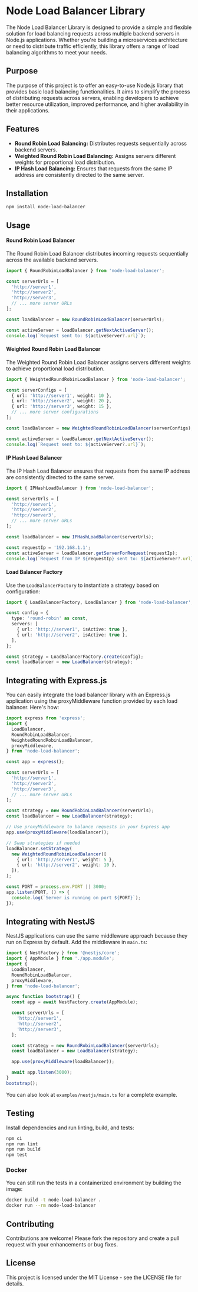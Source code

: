 # Node Load Balancer Library

The Node Load Balancer Library is designed to provide a simple and flexible solution for load balancing requests across multiple backend servers in Node.js applications. Whether you're building a microservices architecture or need to distribute traffic efficiently, this library offers a range of load balancing algorithms to meet your needs.

## Purpose

The purpose of this project is to offer an easy-to-use Node.js library that provides basic load balancing functionalities. It aims to simplify the process of distributing requests across servers, enabling developers to achieve better resource utilization, improved performance, and higher availability in their applications.

## Features

- **Round Robin Load Balancing:** Distributes requests sequentially across backend servers.
- **Weighted Round Robin Load Balancing:** Assigns servers different weights for proportional load distribution.
- **IP Hash Load Balancing:** Ensures that requests from the same IP address are consistently directed to the same server.

## Installation

```bash
npm install node-load-balancer
```

## Usage
#### Round Robin Load Balancer
The Round Robin Load Balancer distributes incoming requests sequentially across the available backend servers.
```typescript
import { RoundRobinLoadBalancer } from 'node-load-balancer';

const serverUrls = [
  'http://server1',
  'http://server2',
  'http://server3',
  // ... more server URLs
];

const loadBalancer = new RoundRobinLoadBalancer(serverUrls);

const activeServer = loadBalancer.getNextActiveServer();
console.log(`Request sent to: ${activeServer?.url}`);
```

#### Weighted Round Robin Load Balancer
The Weighted Round Robin Load Balancer assigns servers different weights to achieve proportional load distribution.
```typescript
import { WeightedRoundRobinLoadBalancer } from 'node-load-balancer';

const serverConfigs = [
  { url: 'http://server1', weight: 10 },
  { url: 'http://server2', weight: 20 },
  { url: 'http://server3', weight: 15 },
  // ... more server configurations
];

const loadBalancer = new WeightedRoundRobinLoadBalancer(serverConfigs);

const activeServer = loadBalancer.getNextActiveServer();
console.log(`Request sent to: ${activeServer?.url}`);
```

#### IP Hash Load Balancer
The IP Hash Load Balancer ensures that requests from the same IP address are consistently directed to the same server.
```typescript
import { IPHashLoadBalancer } from 'node-load-balancer';

const serverUrls = [
  'http://server1',
  'http://server2',
  'http://server3',
  // ... more server URLs
];

const loadBalancer = new IPHashLoadBalancer(serverUrls);

const requestIp = '192.168.1.1';
const activeServer = loadBalancer.getServerForRequest(requestIp);
console.log(`Request from IP ${requestIp} sent to: ${activeServer?.url}`);
```

#### Load Balancer Factory
Use the `LoadBalancerFactory` to instantiate a strategy based on configuration:
```typescript
import { LoadBalancerFactory, LoadBalancer } from 'node-load-balancer';

const config = {
  type: 'round-robin' as const,
  servers: [
    { url: 'http://server1', isActive: true },
    { url: 'http://server2', isActive: true },
  ],
};

const strategy = LoadBalancerFactory.create(config);
const loadBalancer = new LoadBalancer(strategy);
```

## Integrating with Express.js
You can easily integrate the load balancer library with an Express.js application using the proxyMiddleware function provided by each load balancer. Here's how:
```typescript
import express from 'express';
import {
  LoadBalancer,
  RoundRobinLoadBalancer,
  WeightedRoundRobinLoadBalancer,
  proxyMiddleware,
} from 'node-load-balancer';

const app = express();

const serverUrls = [
  'http://server1',
  'http://server2',
  'http://server3',
  // ... more server URLs
];

const strategy = new RoundRobinLoadBalancer(serverUrls);
const loadBalancer = new LoadBalancer(strategy);

// Use proxyMiddleware to balance requests in your Express app
app.use(proxyMiddleware(loadBalancer));

// Swap strategies if needed
loadBalancer.setStrategy(
  new WeightedRoundRobinLoadBalancer([
    { url: 'http://server1', weight: 5 },
    { url: 'http://server2', weight: 10 },
  ]),
);

const PORT = process.env.PORT || 3000;
app.listen(PORT, () => {
  console.log(`Server is running on port ${PORT}`);
});
```

## Integrating with NestJS
NestJS applications can use the same middleware approach because they run on Express by default. Add the middleware in `main.ts`:
```typescript
import { NestFactory } from '@nestjs/core';
import { AppModule } from './app.module';
import {
  LoadBalancer,
  RoundRobinLoadBalancer,
  proxyMiddleware,
} from 'node-load-balancer';

async function bootstrap() {
  const app = await NestFactory.create(AppModule);

  const serverUrls = [
    'http://server1',
    'http://server2',
    'http://server3',
  ];

  const strategy = new RoundRobinLoadBalancer(serverUrls);
  const loadBalancer = new LoadBalancer(strategy);

  app.use(proxyMiddleware(loadBalancer));

  await app.listen(3000);
}
bootstrap();
```
You can also look at `examples/nestjs/main.ts` for a complete example.
## Testing

Install dependencies and run linting, build, and tests:
```bash
npm ci
npm run lint
npm run build
npm test
```

### Docker
You can still run the tests in a containerized environment by building the image:
```bash
docker build -t node-load-balancer .
docker run --rm node-load-balancer
```


## Contributing
Contributions are welcome! Please fork the repository and create a pull request with your enhancements or bug fixes.

## License
This project is licensed under the MIT License - see the LICENSE file for details.
